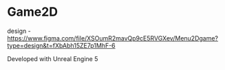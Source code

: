 # Game2D
design - https://www.figma.com/file/XSOumR2mavQp9cE5RVGXev/Menu2Dgame?type=design&t=fXbAbh15ZE7p1MhF-6

Developed with Unreal Engine 5
